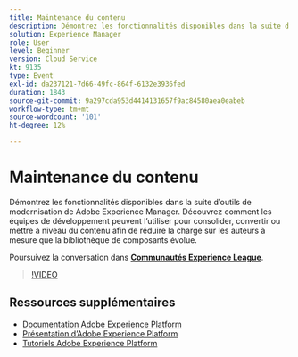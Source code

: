 ```yaml
---
title: Maintenance du contenu
description: Démontrez les fonctionnalités disponibles dans la suite d’outils de modernisation de Adobe Experience Manager. Découvrez comment les équipes de développement peuvent l’utiliser pour consolider, convertir ou mettre à niveau du contenu afin de réduire la charge sur les auteurs à mesure que la bibliothèque de composants évolue.
solution: Experience Manager
role: User
level: Beginner
version: Cloud Service
kt: 9135
type: Event
exl-id: da237121-7d66-49fc-864f-6132e3936fed
duration: 1843
source-git-commit: 9a297cda953d4414131657f9ac84580aea0eabeb
workflow-type: tm+mt
source-wordcount: '101'
ht-degree: 12%

---
```


# Maintenance du contenu

Démontrez les fonctionnalités disponibles dans la suite d’outils de modernisation de Adobe Experience Manager. Découvrez comment les équipes de développement peuvent l’utiliser pour consolider, convertir ou mettre à niveau du contenu afin de réduire la charge sur les auteurs à mesure que la bibliothèque de composants évolue.

Poursuivez la conversation dans **[Communautés Experience League](https://adobe.ly/3zJuUBH)**.

>[!VIDEO](https://video.tv.adobe.com/v/337577/?quality=12&learn=on&hidetitle=true)

## Ressources supplémentaires

- [Documentation Adobe Experience Platform](https://experienceleague.adobe.com/docs/experience-platform.html?lang=fr)
- [Présentation d’Adobe Experience Platform](https://experienceleague.adobe.com/docs/experience-platform/landing/home.html?lang=fr)
- [Tutoriels Adobe Experience Platform](https://experienceleague.adobe.com/docs/platform-learn/tutorials/overview.html?lang=fr)
